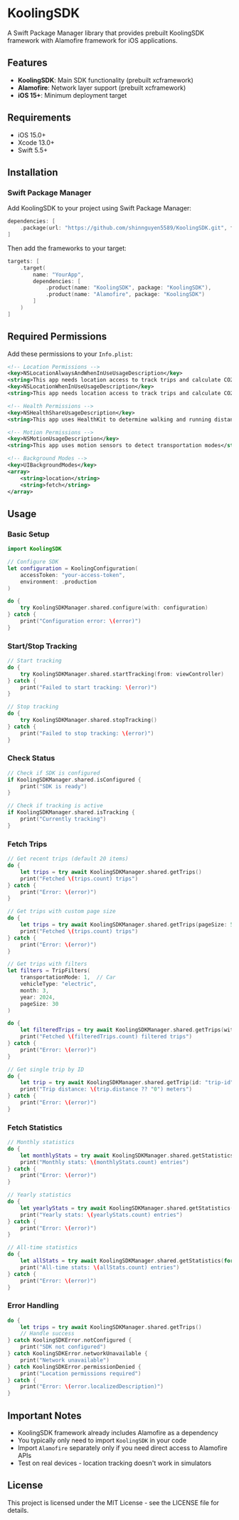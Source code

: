 # KoolingSDK

A Swift Package Manager library that provides prebuilt KoolingSDK framework with Alamofire framework for iOS applications.

## Features

- **KoolingSDK**: Main SDK functionality (prebuilt xcframework)
- **Alamofire**: Network layer support (prebuilt xcframework)
- **iOS 15+**: Minimum deployment target

## Requirements

- iOS 15.0+
- Xcode 13.0+
- Swift 5.5+

## Installation

### Swift Package Manager

Add KoolingSDK to your project using Swift Package Manager:

```swift
dependencies: [
    .package(url: "https://github.com/shinnguyen5589/KoolingSDK.git", from: "1.0.1")
]
```

Then add the frameworks to your target:

```swift
targets: [
    .target(
        name: "YourApp",
        dependencies: [
            .product(name: "KoolingSDK", package: "KoolingSDK"),
            .product(name: "Alamofire", package: "KoolingSDK")
        ]
    )
]
```

## Required Permissions

Add these permissions to your `Info.plist`:

```xml
<!-- Location Permissions -->
<key>NSLocationAlwaysAndWhenInUseUsageDescription</key>
<string>This app needs location access to track trips and calculate CO2 emissions</string>
<key>NSLocationWhenInUseUsageDescription</key>
<string>This app needs location access to track trips and calculate CO2 emissions</string>

<!-- Health Permissions -->
<key>NSHealthShareUsageDescription</key>
<string>This app uses HealthKit to determine walking and running distances</string>

<!-- Motion Permissions -->
<key>NSMotionUsageDescription</key>
<string>This app uses motion sensors to detect transportation modes</string>

<!-- Background Modes -->
<key>UIBackgroundModes</key>
<array>
    <string>location</string>
    <string>fetch</string>
</array>
```

## Usage

### Basic Setup

```swift
import KoolingSDK

// Configure SDK
let configuration = KoolingConfiguration(
    accessToken: "your-access-token",
    environment: .production
)

do {
    try KoolingSDKManager.shared.configure(with: configuration)
} catch {
    print("Configuration error: \(error)")
}
```

### Start/Stop Tracking

```swift
// Start tracking
do {
    try KoolingSDKManager.shared.startTracking(from: viewController)
} catch {
    print("Failed to start tracking: \(error)")
}

// Stop tracking
do {
    try KoolingSDKManager.shared.stopTracking()
} catch {
    print("Failed to stop tracking: \(error)")
}
```

### Check Status

```swift
// Check if SDK is configured
if KoolingSDKManager.shared.isConfigured {
    print("SDK is ready")
}

// Check if tracking is active
if KoolingSDKManager.shared.isTracking {
    print("Currently tracking")
}
```

### Fetch Trips

```swift
// Get recent trips (default 20 items)
do {
    let trips = try await KoolingSDKManager.shared.getTrips()
    print("Fetched \(trips.count) trips")
} catch {
    print("Error: \(error)")
}

// Get trips with custom page size
do {
    let trips = try await KoolingSDKManager.shared.getTrips(pageSize: 50)
    print("Fetched \(trips.count) trips")
} catch {
    print("Error: \(error)")
}

// Get trips with filters
let filters = TripFilters(
    transportationMode: 1,  // Car
    vehicleType: "electric",
    month: 3,
    year: 2024,
    pageSize: 30
)

do {
    let filteredTrips = try await KoolingSDKManager.shared.getTrips(with: filters)
    print("Fetched \(filteredTrips.count) filtered trips")
} catch {
    print("Error: \(error)")
}

// Get single trip by ID
do {
    let trip = try await KoolingSDKManager.shared.getTrip(id: "trip-id")
    print("Trip distance: \(trip.distance ?? "0") meters")
} catch {
    print("Error: \(error)")
}
```

### Fetch Statistics

```swift
// Monthly statistics
do {
    let monthlyStats = try await KoolingSDKManager.shared.getStatistics(for: .month)
    print("Monthly stats: \(monthlyStats.count) entries")
} catch {
    print("Error: \(error)")
}

// Yearly statistics  
do {
    let yearlyStats = try await KoolingSDKManager.shared.getStatistics(for: .year)
    print("Yearly stats: \(yearlyStats.count) entries")
} catch {
    print("Error: \(error)")
}

// All-time statistics
do {
    let allStats = try await KoolingSDKManager.shared.getStatistics(for: .all)
    print("All-time stats: \(allStats.count) entries")
} catch {
    print("Error: \(error)")
}
```

### Error Handling

```swift
do {
    let trips = try await KoolingSDKManager.shared.getTrips()
    // Handle success
} catch KoolingSDKError.notConfigured {
    print("SDK not configured")
} catch KoolingSDKError.networkUnavailable {
    print("Network unavailable")
} catch KoolingSDKError.permissionDenied {
    print("Location permissions required")
} catch {
    print("Error: \(error.localizedDescription)")
}
```

## Important Notes

- KoolingSDK framework already includes Alamofire as a dependency
- You typically only need to import `KoolingSDK` in your code
- Import `Alamofire` separately only if you need direct access to Alamofire APIs
- Test on real devices - location tracking doesn't work in simulators

## License

This project is licensed under the MIT License - see the LICENSE file for details.
